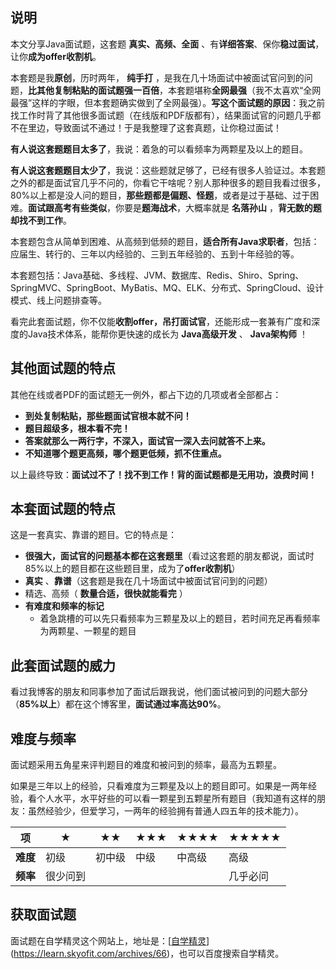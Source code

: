 ## 说明

本文分享Java面试题，这套题 **真实、高频、全面** 、有**详细答案**、保你**稳过面试**，让你**成为offer收割机**。

本套题是我**原创**，历时两年， **纯手打** ，是我在几十场面试中被面试官问到的问题，**比其他复制粘贴的面试题强一百倍**，本套题堪称**全网最强**（我不太喜欢“全网最强”这样的字眼，但本套题确实做到了全网最强）。**写这个面试题的原因**：我之前找工作时背了其他很多面试题（在线版和PDF版都有），结果面试官的问题几乎都不在里边，导致面试不通过！于是我整理了这套真题，让你稳过面试！

**有人说这套题题目太多了**，我说：着急的可以看频率为两颗星及以上的题目。

**有人说这套题题目太少了**，我说：这些题就足够了，已经有很多人验证过。本套题之外的都是面试官几乎不问的，你看它干啥呢？别人那种很多的题目我看过很多，80%以上都是没人问的题目，**那些题都是偏题、怪题**，或者是过于基础、过于困难。**面试跟高考有些类似**，你要是**题海战术**，大概率就是 **名落孙山** ，**背无数的题却找不到工作**。

本套题包含从简单到困难、从高频到低频的题目，**适合所有Java求职者**，包括：应届生、转行的、三年以内经验的、三到五年经验的、五到十年经验的等。

本套题包括：Java基础、多线程、JVM、数据库、Redis、Shiro、Spring、SpringMVC、SpringBoot、MyBatis、MQ、ELK、分布式、SpringCloud、设计模式、线上问题排查等。

看完此套面试题，你不仅能**收割offer，吊打面试官**，还能形成一套兼有广度和深度的Java技术体系，能帮你更快速的成长为 **Java高级开发** 、 **Java架构师** ！

## 其他面试题的特点

其他在线或者PDF的面试题无一例外，都占下边的几项或者全部都占：

* **到处复制粘贴，那些题面试官根本就不问！**
* **题目超级多，根本看不完！**
* **答案就那么一两行字，不深入，面试官一深入去问就答不上来。**
* **不知道哪个题更高频，哪个题更低频，抓不住重点。**

以上最终导致：**面试过不了！找不到工作！背的面试题都是无用功，浪费时间！**

## 本套面试题的特点

这是一套真实、靠谱的题目。它的特点是：

* **很强大，面试官的问题基本都在这套题里**（看过这套题的朋友都说，面试时85%以上的题目都在这些题目里，成为了**offer收割机**）
* **真实** 、**靠谱**（这套题是我在几十场面试中被面试官问到的问题）
* 精选、高频（ **数量合适，很快就能看完** ）
* **有难度和频率的标记**
  * 着急跳槽的可以先只看频率为三颗星及以上的题目，若时间充足再看频率为两颗星、一颗星的题目

## 此套面试题的威力

看过我博客的朋友和同事参加了面试后跟我说，他们面试被问到的问题大部分（**85%以上**）都在这个博客里，**面试通过率高达90%**。

## 难度与频率

面试题采用五角星来评判题目的难度和被问到的频率，最高为五颗星。

如果是三年以上的经验，只看难度为三颗星及以上的题目即可。如果是一两年经验，看个人水平，水平好些的可以看一颗星到五颗星所有题目（我知道有这样的朋友：虽然经验少，但爱学习，一两年的经验拥有普通人四五年的技术能力）。

|  ****项****    |  ★        |  ★★    |  ★★★  |  ★★★★  |  ★★★★★  |
| ---------------------------- | ------------ | ---------- | ---------- | ------------ | -------------- |
|  ****难度****  |  初级      |  初中级  |  中级    |  中高级    |  高级        |
|  ****频率****  |  很少问到  |          |          |            |  几乎必问    |

## 获取面试题
面试题在自学精灵这个网站上，地址是：[[自学精灵](https://learn.skyofit.com/archives/66)](https://learn.skyofit.com/archives/66)，也可以百度搜索自学精灵。
